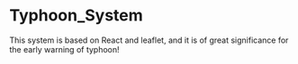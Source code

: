 # Typhoon_System
This system is based on React and leaflet, and it is of great significance for the early warning of typhoon!
